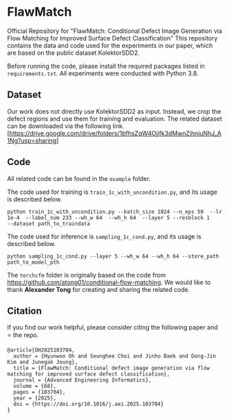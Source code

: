 # FlawMatch
Official Repository for "FlawMatch: Conditional Defect Image Generation via Flow Matching for Improved Surface Defect Classification"
This repository contains the data and code used for the experiments in our paper, which are based on the public dataset KolektorSDD2.

Before running the code, please install the required packages listed in `requirements.txt`.
All experiments were conducted with Python 3.8.

## Dataset
Our work does not directly use KolektorSDD2 as input. Instead, we crop the defect regions and use them for training and evaluation.
The related dataset can be downloaded via the following link. 
[https://drive.google.com/drive/folders/1bfhsZqW4Ojjfk3dMwnZjhniuNhJ_A1Ng?usp=sharing]


## Code

All related code can be found in the `example` folder.

The code used for training is `train_1c_with_uncondition.py`, and its usage is described below.
```
python train_1c_with_uncondition.py --batch_size 1024 --n_eps 50  --lr 1e-4  --label_num 233 --wh_w 64  --wh_h 64  --layer 5 --resblock 1    --dataset path_to_traindata
```

The code used for inference is `sampling_1c_cond.py`, and its usage is described below.
```
python sampling_1c_cond.py --layer 5 --wh_w 64 --wh_h 64 --store_path path_to_model_pth
```

The `torchcfm` folder is originally based on the code from https://github.com/atong01/conditional-flow-matching.
We would like to thank **Alexander Tong** for creating and sharing the related code.


## Citation
If you find our work helpful, please consider citing the following paper and ⭐ the repo.

```
@article{OH2025103704,
  author = {Hyunwoo Oh and Seunghee Choi and Jinho Baek and Dong-Jin Kim and Junegak Joung},
  title = {FlawMatch: Conditional defect image generation via flow matching for improved surface defect classification},
  journal = {Advanced Engineering Informatics},
  volume = {68},
  pages = {103704},
  year = {2025},
  doi = {https://doi.org/10.1016/j.aei.2025.103704}
}
```
